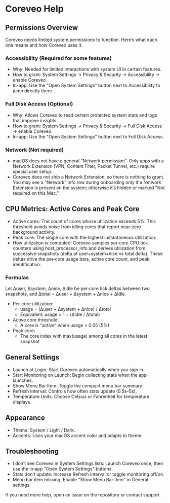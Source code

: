 # Coreveo Help

## Permissions Overview

Coreveo needs limited system permissions to function. Here’s what each one means and how Coreveo uses it.

### Accessibility (Required for some features)
- Why: Needed for limited interactions with system UI in certain features.
- How to grant: System Settings → Privacy & Security → Accessibility → enable Coreveo.
- In-app: Use the "Open System Settings" button next to Accessibility to jump directly there.

### Full Disk Access (Optional)
- Why: Allows Coreveo to read certain protected system stats and logs that improve insights.
- How to grant: System Settings → Privacy & Security → Full Disk Access → enable Coreveo.
- In-app: Use the "Open System Settings" button next to Full Disk Access.

### Network (Not required)
- macOS does not have a general "Network permission". Only apps with a Network Extension (VPN, Content Filter, Packet Tunnel, etc.) require special user setup.
- Coreveo does not ship a Network Extension, so there is nothing to grant. You may see a "Network" info row during onboarding only if a Network Extension is present on the system; otherwise it’s hidden or marked "Not required on this Mac."

## CPU Metrics: Active Cores and Peak Core

- Active cores: The count of cores whose utilization exceeds 5%. This threshold avoids noise from idling cores that report near‑zero background activity.
- Peak core: The single core with the highest instantaneous utilization.
- How utilization is computed: Coreveo samples per‑core CPU tick counters using host_processor_info and derives utilization from successive snapshots (delta of user+system+nice vs total delta). These deltas drive the per‑core usage bars, active core count, and peak identification.

### Formulas

Let Δuser, Δsystem, Δnice, Δidle be per‑core tick deltas between two snapshots, and Δtotal = Δuser + Δsystem + Δnice + Δidle.

- Per‑core utilization:
  - usage = (Δuser + Δsystem + Δnice) / Δtotal
  - Equivalent: usage = 1 − (Δidle / Δtotal)
- Active core threshold:
  - A core is "active" when usage > 0.05 (5%)
- Peak core:
  - The core index with max(usage) among all cores in the latest snapshot

## General Settings

- Launch at Login: Start Coreveo automatically when you sign in.
- Start Monitoring on Launch: Begin collecting stats when the app launches.
- Show Menu Bar Item: Toggle the compact menu bar summary.
- Refresh Interval: Controls how often stats update (0.5s–5s).
- Temperature Units: Choose Celsius or Fahrenheit for temperature displays.

## Appearance

- Theme: System / Light / Dark.
- Accents: Uses your macOS accent color and adapts to theme.

## Troubleshooting

- I don’t see Coreveo in System Settings lists: Launch Coreveo once, then use the in‑app "Open System Settings" buttons.
- Stats don’t update: Increase Refresh Interval or toggle monitoring off/on.
- Menu bar item missing: Enable "Show Menu Bar Item" in General settings.

If you need more help, open an issue on the repository or contact support.
